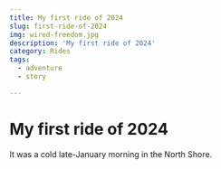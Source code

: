 ```yaml
---
title: My first ride of 2024
slug: first-ride-of-2024
img: wired-freedom.jpg
description: 'My first ride of 2024'
category: Rides
tags:
  - adventure
  - story

---
```


# My first ride of 2024

It was a cold late-January morning in the North Shore.
